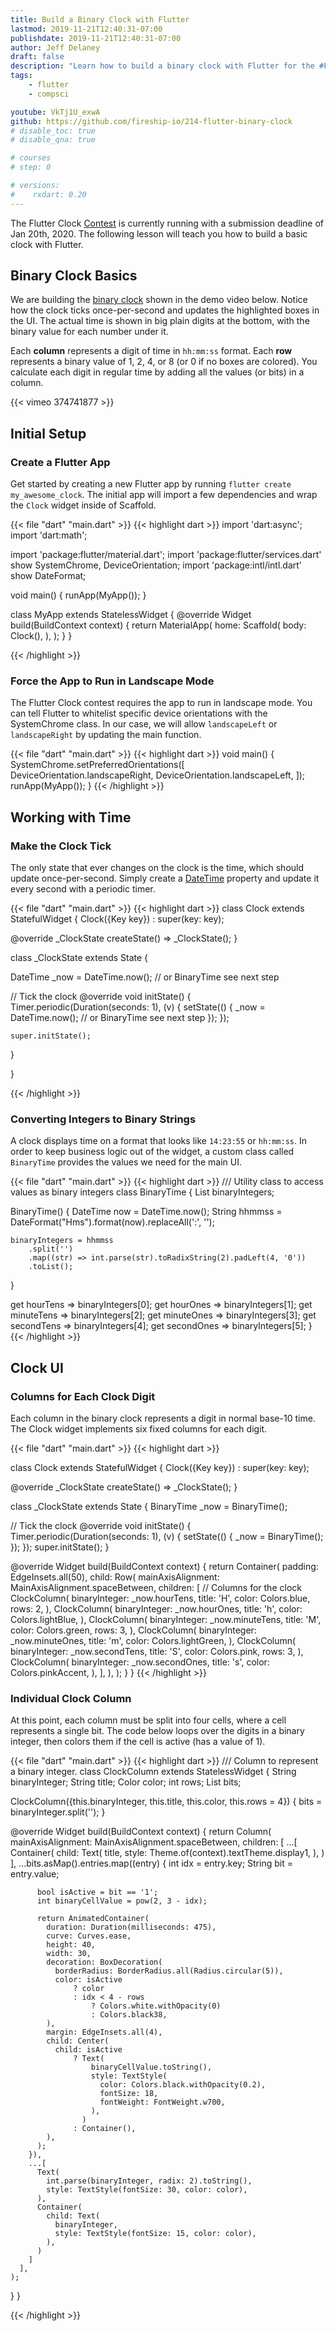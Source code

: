 ```yaml
---
title: Build a Binary Clock with Flutter
lastmod: 2019-11-21T12:40:31-07:00
publishdate: 2019-11-21T12:40:31-07:00
author: Jeff Delaney
draft: false
description: "Learn how to build a binary clock with Flutter for the #FlutterClock competition"
tags: 
    - flutter
    - compsci

youtube: VkTj1U_exwA
github: https://github.com/fireship-io/214-flutter-binary-clock
# disable_toc: true
# disable_qna: true

# courses
# step: 0

# versions:
#    rxdart: 0.20
---
```



The Flutter Clock [Contest](https://flutter.dev/clock) is currently running with a submission deadline of Jan 20th, 2020. The following lesson will teach you how to build a basic clock with Flutter. 

## Binary Clock Basics

We are building the [binary clock](https://en.wikipedia.org/wiki/Binary_clock) shown in the demo video below. Notice how the clock ticks once-per-second and updates the highlighted boxes in the UI. The actual time is shown in big plain digits at the bottom, with the binary value for each number under it. 

Each **column** represents a digit of time in `hh:mm:ss` format. Each **row** represents a binary value of 1, 2, 4, or 8 (or 0 if no boxes are colored). You calculate each digit in regular time by adding all the values (or bits) in a column.  


<div class="vid-center">
{{< vimeo 374741877 >}}
</div>

## Initial Setup


### Create a Flutter App

Get started by creating a new Flutter app by running `flutter create my_awesome_clock`. The initial app will import a few dependencies and wrap the `Clock` widget inside of Scaffold. 

{{< file "dart" "main.dart" >}}
{{< highlight dart >}}
import 'dart:async';
import 'dart:math';

import 'package:flutter/material.dart';
import 'package:flutter/services.dart' show SystemChrome, DeviceOrientation;
import 'package:intl/intl.dart' show DateFormat;

void main() {
  runApp(MyApp());
}

class MyApp extends StatelessWidget {
  @override
  Widget build(BuildContext context) {
    return MaterialApp(
      home: Scaffold(
        body: Clock(),
      ),
    );
  }
}

{{< /highlight >}}


### Force the App to Run in Landscape Mode

The Flutter Clock contest requires the app to run in landscape mode. You can tell Flutter to whitelist specific device orientations with the SystemChrome class. In our case, we will allow `landscapeLeft` or `landscapeRight` by updating the main function. 

{{< file "dart" "main.dart" >}}
{{< highlight dart >}}
void main() {
  SystemChrome.setPreferredOrientations([
    DeviceOrientation.landscapeRight,
    DeviceOrientation.landscapeLeft,
  ]);
  runApp(MyApp());
}
{{< /highlight >}}

## Working with Time

### Make the Clock Tick

The only state that ever changes on the clock is the time, which should update once-per-second. Simply create a [DateTime](https://api.dartlang.org/stable/2.6.1/dart-core/DateTime-class.html) property and update it every second with a periodic timer. 

{{< file "dart" "main.dart" >}}
{{< highlight dart >}}
class Clock extends StatefulWidget {
  Clock({Key key}) : super(key: key);

  @override
  _ClockState createState() => _ClockState();
}

class _ClockState extends State<Clock> {

  DateTime _now = DateTime.now(); // or BinaryTime see next step

  // Tick the clock
  @override
  void initState() {
    Timer.periodic(Duration(seconds: 1), (v) {
      setState(() {
        _now = DateTime.now(); // or BinaryTime see next step
      });
    });
    
    super.initState();
  }

  
}

{{< /highlight >}}

### Converting Integers to Binary Strings

A clock displays time on a format that looks like `14:23:55` or `hh:mm:ss`. In order to keep business logic out of the widget, a custom class called `BinaryTime` provides the values we need for the main UI. 


{{< file "dart" "main.dart" >}}
{{< highlight dart >}}
/// Utility class to access values as binary integers
class BinaryTime {
  List<String> binaryIntegers;

  BinaryTime() {
    DateTime now = DateTime.now();
    String hhmmss = DateFormat("Hms").format(now).replaceAll(':', '');

    binaryIntegers = hhmmss
        .split('')
        .map((str) => int.parse(str).toRadixString(2).padLeft(4, '0'))
        .toList();
  }

  get hourTens => binaryIntegers[0];
  get hourOnes => binaryIntegers[1];
  get minuteTens => binaryIntegers[2];
  get minuteOnes => binaryIntegers[3];
  get secondTens => binaryIntegers[4];
  get secondOnes => binaryIntegers[5];
}
{{< /highlight >}}


## Clock UI

### Columns for Each Clock Digit

Each column in the binary clock represents a digit in normal base-10 time. The Clock widget implements six fixed columns for each digit. 

{{< file "dart" "main.dart" >}}
{{< highlight dart >}}

class Clock extends StatefulWidget {
  Clock({Key key}) : super(key: key);

  @override
  _ClockState createState() => _ClockState();
}

class _ClockState extends State<Clock> {
  BinaryTime _now = BinaryTime();

  // Tick the clock
  @override
  void initState() {
    Timer.periodic(Duration(seconds: 1), (v) {
      setState(() {
        _now = BinaryTime();
      });
    });
    super.initState();
  }

  @override
  Widget build(BuildContext context) {
    return Container(
      padding: EdgeInsets.all(50),
      child: Row(
        mainAxisAlignment: MainAxisAlignment.spaceBetween,
        children: [
          // Columns for the clock
          ClockColumn(
            binaryInteger: _now.hourTens,
            title: 'H',
            color: Colors.blue,
            rows: 2,
          ),
          ClockColumn(
            binaryInteger: _now.hourOnes,
            title: 'h',
            color: Colors.lightBlue,
          ),
          ClockColumn(
            binaryInteger: _now.minuteTens,
            title: 'M',
            color: Colors.green,
            rows: 3,
          ),
          ClockColumn(
            binaryInteger: _now.minuteOnes,
            title: 'm',
            color: Colors.lightGreen,
          ),
          ClockColumn(
            binaryInteger: _now.secondTens,
            title: 'S',
            color: Colors.pink,
            rows: 3,
          ),
          ClockColumn(
            binaryInteger: _now.secondOnes,
            title: 's',
            color: Colors.pinkAccent,
          ),
        ],
      ),
    );
  }
}
{{< /highlight >}}



### Individual Clock Column

At this point, each column must be split into four cells, where a cell represents a single bit. The code below loops over the digits in a binary integer, then colors them if the cell is active (has a value of 1).

{{< file "dart" "main.dart" >}}
{{< highlight dart >}}
/// Column to represent a binary integer.
class ClockColumn extends StatelessWidget {
  String binaryInteger;
  String title;
  Color color;
  int rows;
  List bits;

  ClockColumn({this.binaryInteger, this.title, this.color, this.rows = 4}) {
    bits = binaryInteger.split('');
  }

  @override
  Widget build(BuildContext context) {
    return Column(
      mainAxisAlignment: MainAxisAlignment.spaceBetween,
      children: [
        ...[
          Container(
            child: Text(
              title,
              style: Theme.of(context).textTheme.display1,
            ),
          )
        ],
        ...bits.asMap().entries.map((entry) {
          int idx = entry.key;
          String bit = entry.value;

          bool isActive = bit == '1';
          int binaryCellValue = pow(2, 3 - idx);

          return AnimatedContainer(
            duration: Duration(milliseconds: 475),
            curve: Curves.ease,
            height: 40,
            width: 30,
            decoration: BoxDecoration(
              borderRadius: BorderRadius.all(Radius.circular(5)),
              color: isActive
                  ? color
                  : idx < 4 - rows
                      ? Colors.white.withOpacity(0)
                      : Colors.black38,
            ),
            margin: EdgeInsets.all(4),
            child: Center(
              child: isActive
                  ? Text(
                      binaryCellValue.toString(),
                      style: TextStyle(
                        color: Colors.black.withOpacity(0.2),
                        fontSize: 18,
                        fontWeight: FontWeight.w700,
                      ),
                    )
                  : Container(),
            ),
          );
        }),
        ...[
          Text(
            int.parse(binaryInteger, radix: 2).toString(),
            style: TextStyle(fontSize: 30, color: color),
          ),
          Container(
            child: Text(
              binaryInteger,
              style: TextStyle(fontSize: 15, color: color),
            ),
          )
        ]
      ],
    );
  }
}


{{< /highlight >}}